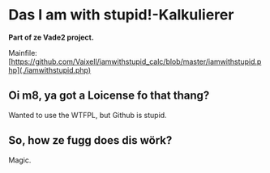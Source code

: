 # Das I am with stupid!-Kalkulierer
**Part of ze Vade2 project.**

Mainfile: [https://github.com/Vaixell/iamwithstupid_calc/blob/master/iamwithstupid.php](./iamwithstupid.php)

## Oi m8, ya got a Loicense fo that thang?
Wanted to use the WTFPL, but Github is stupid.

## So, how ze fugg does dis wörk?
Magic.
